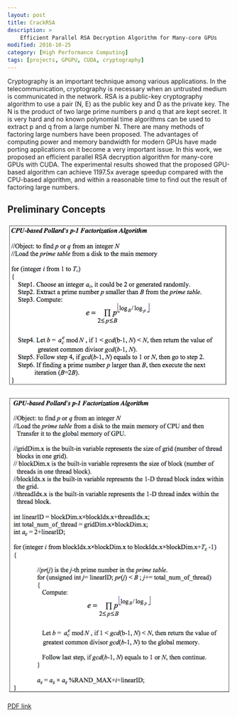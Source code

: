 ```yaml
---
layout: post
title: CrackRSA
description: >
    Efficient Parallel RSA Decryption Algorithm for Many-core GPUs
modified: 2016-10-25
category: [High Performance Computing]
tags: [projects, GPGPU, CUDA, cryptography]
---
```


Cryptography is an important technique among various applications. In the telecommunication, cryptography is necessary when an untrusted medium is communicated in the network. RSA is a public-key cryptography algorithm to use a pair (N, E) as the public key and D as the private key. The N is the product of two large prime numbers p and q that are kept secret. It is very hard and no known polynomial time algorithms can be used to extract p and q from a large number N. There are many methods of factoring large numbers have been proposed. The advantages of computing power and memory bandwidth for modern GPUs have made porting applications on it become a very important issue. In this work, we proposed an efficient parallel RSA decryption algorithm for many-core GPUs with CUDA. The experimental results showed that the proposed GPU-based algorithm can achieve 1197.5x average speedup compared with the CPU-based algorithm, and within a reasonable time to find out the result of factoring large numbers.


## Preliminary Concepts



![](../documents/pic/CrackRSA1.jpg)
		
![](../documents/pic/CrackRSA2.jpg)


[PDF link](../documents/CrackRSA.pdf)
		